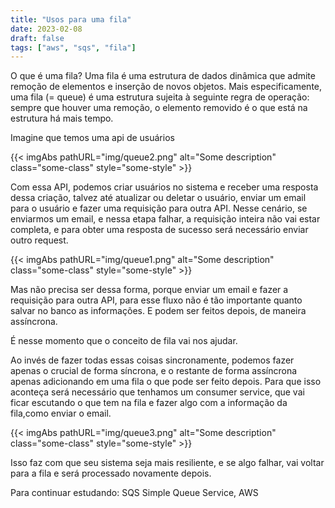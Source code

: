 ```yaml
---
title: "Usos para uma fila"
date: 2023-02-08
draft: false
tags: ["aws", "sqs", "fila"]
---
```


O que é uma fila?
Uma fila é uma estrutura de dados dinâmica que admite remoção de elementos e inserção de novos objetos. Mais especificamente, uma fila (= queue) é uma estrutura sujeita à seguinte regra de operação: sempre que houver uma remoção, o elemento removido é o que está na estrutura há mais tempo.



Imagine que temos uma api de usuários

{{< imgAbs 
pathURL="img/queue2.png" 
alt="Some description" 
class="some-class" 
style="some-style" >}}

Com essa API, podemos criar usuários no sistema e receber uma resposta dessa criação, talvez até atualizar ou deletar o usuário, enviar um email para o usuário e fazer uma requisição para outra API.
Nesse cenário, se enviarmos um email, e nessa etapa falhar, a requisição inteira não vai estar completa, e para obter uma resposta de sucesso será necessário enviar outro request.

{{< imgAbs 
pathURL="img/queue1.png" 
alt="Some description" 
class="some-class" 
style="some-style" >}}

Mas não precisa ser dessa forma, porque enviar um email e fazer a requisição para outra API, para esse fluxo não é tão importante quanto salvar no banco as informações. E podem ser feitos depois, de maneira assíncrona.



É nesse momento que o conceito de fila vai nos ajudar.

Ao invés de fazer todas essas coisas sincronamente, podemos fazer apenas o crucial de forma síncrona, e o restante de forma assíncrona apenas adicionando em uma fila o que pode ser feito depois.
Para que isso aconteça será necessário que tenhamos um consumer service, que vai ficar escutando o que tem na fila e fazer algo com a informação da fila,como enviar o email.

{{< imgAbs 
pathURL="img/queue3.png" 
alt="Some description" 
class="some-class" 
style="some-style" >}}

Isso faz com que seu sistema seja mais resiliente, e se algo falhar, vai voltar para a fila e será processado novamente depois.


Para continuar estudando: SQS Simple Queue Service, AWS


